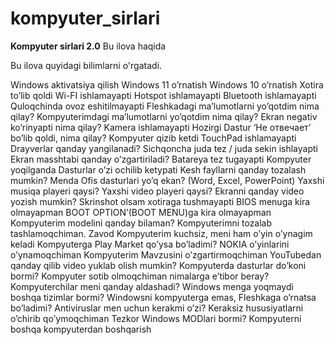 # kompyuter_sirlari
**Kompyuter sirlari 2.0**
Bu ilova haqida

Bu ilova quyidagi bilimlarni o'rgatadi.

Windows aktivatsiya qilish
Windows 11 o’rnatish
Windows 10 o’rnatish
Xotira to’lib qoldi
Wi-FI ishlamayapti
Hotspot ishlamayapti
Bluetooth ishlamayapti
Quloqchinda ovoz eshitilmayapti
Fleshkadagi ma’lumotlarni yo’qotdim nima qilay?
Kompyuterimdagi ma’lumotlarni yo’qotdim nima qilay?
Ekran negativ ko’rinyapti nima qilay?
Kamera ishlamayapti
Hozirgi Dastur ‘Не отвечает’ bo’lib qoldi, nima qilay?
Kompyuter qizib ketdi
TouchPad ishlamayapti
Drayverlar qanday yangilanadi?
Sichqoncha juda tez / juda sekin ishlayapti
Ekran masshtabi qanday o’zgartiriladi?
Batareya tez tugayapti
Kompyuter yoqilganda Dasturlar o’zi ochilib ketypati
Kesh fayllarni qanday tozalash mumkin?
Menda Ofis dasturlari yo’q ekan? (Word, Excel, PowerPoint)
Yaxshi musiqa playeri qaysi?
Yaxshi video playeri qaysi?
Ekranni qanday video yozish mumkin?
Skrinshot olsam xotiraga tushmayapti
BIOS menuga kira olmayapman
BOOT OPTION’(BOOT MENU)ga kira olmayapman
Kompyuterim modelini qanday bilaman?
Kompyuterimni tozalab tashlamoqchiman. Zavod
Kompyuterim kuchsiz, meni ham o’yin o’ynagim keladi
Kompyuterga Play Market qo’ysa bo’ladimi?
NOKIA o’yinlarini o’ynamoqchiman
Kompyuterim Mavzusini o’zgartirmoqchiman
YouTubedan qanday qilib video yuklab olish mumkin?
Kompyuterda dasturlar do’koni bormi?
Kompyuter sotib olmoqchiman nimalarga e’tibor beray?
Kompyuterchilar meni qanday aldashadi?
Windows menga yoqmaydi boshqa tizimlar bormi?
Windowsni kompyuterga emas, Fleshkaga o’rnatsa bo’ladimi?
Antiviruslar men uchun kerakmi o’zi?
Keraksiz hususiyatlarni o’chirib qo’ymoqchiman
Tezkor Windows MODlari bormi?
Kompyuterni boshqa kompyuterdan boshqarish
